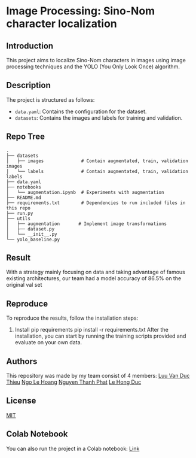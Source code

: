 # Image Processing: Sino-Nom character localization

## Introduction

This project aims to localize Sino-Nom characters in images using image processing techniques and the YOLO (You Only Look Once) algorithm.

## Description

The project is structured as follows:

- `data.yaml`: Contains the configuration for the dataset.
- `datasets`: Contains the images and labels for training and validation.

## Repo Tree

```
.
├── datasets
│   ├── images              # Contain augmentated, train, validation images
│   └── labels              # Contain augmentated, train, validation labels
├── data.yaml
├── notebooks
│   └── augmentation.ipynb  # Experiments with augmentation
├── README.md
├── requirements.txt        # Dependencies to run included files in this repo
├── run.py
├── utils
│   ├── augmentation       # Implement image transformations
│   ├── dataset.py
│   └── __init__.py
└── yolo_baseline.py
```

## Result

With a strategy mainly focusing on data and taking advantage of famous existing architectures, our team had a model accuracy of 86.5% on the original val set
## Reproduce

To reproduce the results, follow the installation steps:

1. Install pip requirements
pip install -r requirements.txt
After the installation, you can start by running the training scripts provided and evaluate on your own data.

## Authors

This repository was made by my team consist of 4 members:
[Luu Van Duc Thieu](https://github.com/echodrift)
[Ngo Le Hoang](https://github.com/armistcxy)
[Nguyen Thanh Phat](https://github.com/aqu4holic)
[Le Hong Duc](https://github.com/tedomi2705)

## License

[MIT](https://choosealicense.com/licenses/mit/)

## Colab Notebook

You can also run the project in a Colab notebook: [Link](https://colab.research.google.com/drive/1cDcKd_3wE3Tx1GtuvY-uu9Q_HxoLI-3p?usp=sharing)
